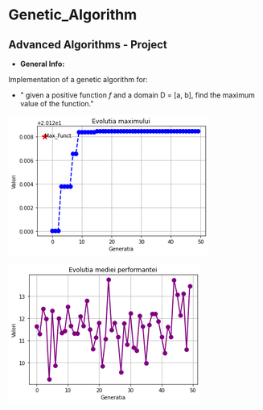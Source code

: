 # Genetic_Algorithm

## Advanced Algorithms - Project

- **General Info:**

Implementation of a genetic algorithm for:  
- " given a positive function _f_ and a domain D = [a, b], find the maximum value of the function."


![Evolutia_maxim](https://github.com/AndreeaGavrila/Genetic_Algorithm/blob/main/Evolutia_maxim.png)


![Evolutia_mediei_performantei](https://github.com/AndreeaGavrila/Genetic_Algorithm/blob/main/Evolutia_mediei_performantei.png)

